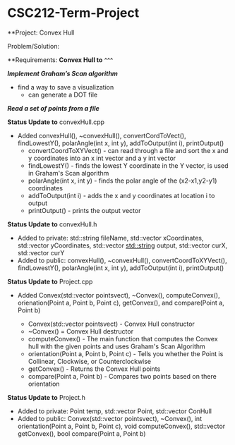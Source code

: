 # CSC212-Term-Project
**Project:
Convex Hull

Problem/Solution:


**Requirements:
**Convex Hull to**
^^^

**_Implement Graham’s Scan algorithm_**
- find a way to save a visualization
  - can generate a DOT file

**_Read a set of points from a file_**

**Status Update to**
convexHull.cpp
  * Added convexHull(), ~convexHull(), convertCordToVect(), findLowestY(), polarAngle(int x, int y), addToOutput(int i), printOutput()
    * convertCoordToXYVect() - can read through a file and sort the x and y coordinates into an x int vector and a y int vector
    * findLowestY() - finds the lowest Y coordinate in the Y vector, is used in Graham's Scan algorithm
    * polarAngle(int x, int y) - finds the polar angle of the (x2-x1,y2-y1) coordinates
    * addToOutput(int i) - adds the x and y coordinates at location i to output
    * printOutput() - prints the output vector
  
**Status Update to**
convexHull.h
  * Added to private: std::string fileName, std::vector <int> xCoordinates, std::vector <int> yCoordinates, std::vector <std::string> output, std::vector <int> curX, std::vector <int> curY
  * Added to public: convexHull(), ~convexHull(), convertCoordToXYVect(), findLowestY(), polarAngle(int x, int y), addToOutput(int i), printOutput()

**Status Update to**
Project.cpp
  * Added Convex(std::vector<Point> pointsvect), ~Convex(), computeConvex(), orienation(Point a, Point b, Point c), getConvex(), and compare(Point a, Point b)
    * Convex(std::vector<Point> pointsvect) - Convex Hull constructor
    * ~Convex() = Convex Hull destructor
    * computeConvex() - The main function that computes the Convex hull with the given points and uses Graham's Scan Algorithm
    * orientation(Point a, Point b, Point c) - Tells you whether the Point is Collinear, Clockwise, or Counterclockwise
    * getConvex() - Returns the Convex Hull points
    * compare(Point a, Point b) - Compares two points based on there orientation

**Status Update to**
Project.h
  * Added to private: Point temp, std::vector<Point> Point, std::vector<Point> ConHull
  * Added to public: Convex(std::vector<Point> pointsvect), ~Convex(), int orientation(Point a, Point b, Point c), void computeConvex(), std::vector<Point> getConvex(), bool compare(Point a, Point b)
